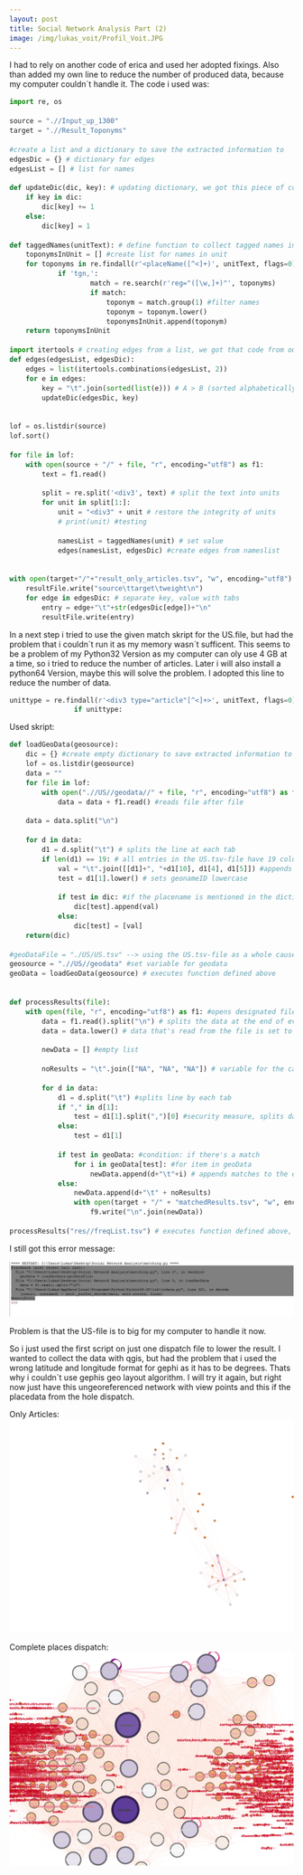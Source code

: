 ```yaml
---
layout: post
title: Social Network Analysis Part (2)
image: /img/lukas_voit/Profil_Voit.JPG
---
```


I had to rely on another code of erica and used her adopted fixings. Also than added my own line to reduce the number of produced data, because my computer couldn´t
handle it. The code i used was:

```Python
import re, os

source = ".//Input_up_1300"
target = ".//Result_Toponyms"

#create a list and a dictionary to save the extracted information to
edgesDic = {} # dictionary for edges
edgesList = [] # list for names

def updateDic(dic, key): # updating dictionary, we got this piece of code
    if key in dic:
        dic[key] += 1
    else:
        dic[key] = 1
    
def taggedNames(unitText): # define function to collect tagged names in edgesList
    toponymsInUnit = [] #create list for names in unit
    for toponyms in re.findall(r'<placeName([^<]+)', unitText, flags=0):
            if 'tgn,':
                    match = re.search(r'reg="([\w,]+)"', toponyms)
                    if match:
                        toponym = match.group(1) #filter names
                        toponym = toponym.lower()
                        toponymsInUnit.append(toponym)
    return toponymsInUnit

import itertools # creating edges from a list, we got that code from our teacher as well
def edges(edgesList, edgesDic):
    edges = list(itertools.combinations(edgesList, 2))
    for e in edges:
        key = "\t".join(sorted(list(e))) # A > B (sorted alphabetically, to avoid cases of B > A)
        updateDic(edgesDic, key)
        

lof = os.listdir(source)
lof.sort()

for file in lof:
    with open(source + "/" + file, "r", encoding="utf8") as f1:
        text = f1.read()
            
        split = re.split('<div3', text) # split the text into units
        for unit in split[1:]:
            unit = "<div3" + unit # restore the integrity of units      
            # print(unit) #testing
            
            namesList = taggedNames(unit) # set value       
            edges(namesList, edgesDic) #create edges from nameslist


with open(target+"/"+"result_only_articles.tsv", "w", encoding="utf8") as resultFile:
    resultFile.write("source\ttarget\tweight\n")
    for edge in edgesDic: # separate key, value with tabs
        entry = edge+"\t"+str(edgesDic[edge])+"\n"
        resultFile.write(entry)


```

In a next step i tried to use the given match skript for the US.file, but had the problem that i couldn´t run it as my memory wasn´t sufficent.
This seems to be a problem of my Python32 Version as my computer can oly use 4 GB at a time, so i tried to reduce the number of articles. 
Later i will also install a python64 Version, maybe this will solve the problem.
I adopted this line to reduce the number of data.
```Python
unittype = re.findall(r'<div3 type="article"[^<]+>', unitText, flags=0)#only added when article
                if unittype:
```                

Used skript:

```Python
def loadGeoData(geosource): 
	dic = {} #create empty dictionary to save extracted information to
	lof = os.listdir(geosource)
	data = ""
	for file in lof:
		with open(".//US//geodata//" + file, "r", encoding="utf8") as f1: 
			data = data + f1.read() #reads file after file

	data = data.split("\n")
		
	for d in data:
		d1 = d.split("\t") # splits the line at each tab
		if len(d1) == 19: # all entries in the US.tsv-file have 19 columns - so this can be seen as a security measure
			val = "\t".join([[d1]+", "+d1[10], d1[4], d1[5]]) #appends geonameID, countrycode, latitude, and longitude in this order
			test = d1[1].lower() # sets geonameID lowercase

			if test in dic: #if the placename is mentioned in the dictionary, the extracted information from the geodatafile will be appended to that entry.
				dic[test].append(val)
			else:
				dic[test] = [val]
	return(dic)

#geoDataFile = "./US/US.tsv" --> using the US.tsv-file as a whole caused my computer to crash, so I had to split the file
geosource = ".//US//geodata" #set variable for geodata
geoData = loadGeoData(geosource) # executes function defined above


def processResults(file): 
	with open(file, "r", encoding="utf8") as f1: #opens designated file in utf8-encoding
		data = f1.read().split("\n") # splits the data at the end of every line
		data = data.lower() # data that's read from the file is set to lowercase

		newData = [] #empty list

		noResults = "\t".join(["NA", "NA", "NA"]) # variable for the case that there's no match

		for d in data:
			d1 = d.split("\t") #splits line by each tab
			if "," in d[1]: 
				test = d1[1].split(",")[0] #security measure, splits data if there's a comma, like "Richmond, VA", so only the first part of the regularized toponym is used (i.e. "Richmond"
			else:
				test = d1[1]

			if test in geoData: #condition: if there's a match
				for i in geoData[test]: #for item in geoData
					newData.append(d+"\t"+i) # appends matches to the empty list
			else:
				newData.append(d+"\t" + noResults)
				with open(target + "/" + "matchedResults.tsv", "w", encoding="utf8") as f9:
					f9.write("\n".join(newData))

processResults("res//freqList.tsv") # executes function defined above, defining where the results are saved

```

I still got this error message:

![](../img/lukas_voit/error_message.JPG)

Problem is that the US-file is to big for my computer to handle it now.

So i just used the first script on just one dispatch file to lower the result.
I wanted to collect the data with qgis, but had the problem that i used the wrong latitude and longitude format for gephi as it has to be degrees.
Thats why i couldn´t use gephis geo layout algorithm. I will try it again, but right now just have this ungeoreferenced network with view points and this if the placedata from the hole dispatch.

Only Articles:
![](../img/lukas_voit/Places_Network_2.png)

Complete places dispatch:
![](../img/lukas_voit/Network_places_complete.png)

